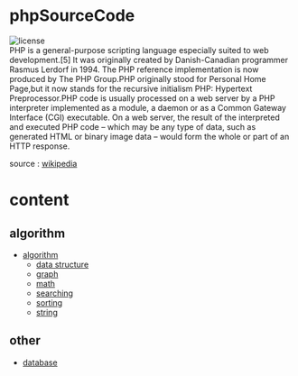 # phpSourceCode
![license](https://img.shields.io/apm/l/vim-mode?color=green&label=license&style=for-the-badge)\
PHP is a general-purpose scripting language especially suited to web development.[5] It was originally created by Danish-Canadian programmer Rasmus Lerdorf in 1994. The PHP reference implementation is now produced by The PHP Group.PHP originally stood for Personal Home Page,but it now stands for the recursive initialism PHP: Hypertext Preprocessor.PHP code is usually processed on a web server by a PHP interpreter implemented as a module, a daemon or as a Common Gateway Interface (CGI) executable. On a web server, the result of the interpreted and executed PHP code – which may be any type of data, such as generated HTML or binary image data – would form the whole or part of an HTTP response.

source : [wikipedia](https://en.wikipedia.org/wiki/PHP)

# content
## algorithm
- [algorithm](https://github.com/kloter2surga/phpSourceCode/tree/main/algo)
  - [data structure](https://github.com/kloter2surga/phpSourceCode/tree/main/algo/dataStruecture)
  - [graph](https://github.com/kloter2surga/phpSourceCode/tree/main/algo/graph)
  - [math](https://github.com/kloter2surga/phpSourceCode/tree/main/math)
  - [searching](https://github.com/kloter2surga/phpSourceCode/tree/main/searching)
  - [sorting](https://github.com/kloter2surga/phpSourceCode/tree/main/sorting)
  - [string](https://github.com/kloter2surga/phpSourceCode/tree/main/string)
## other
- [database](https://github.com/kloter2surga/phpSourceCode/tree/main/database)
